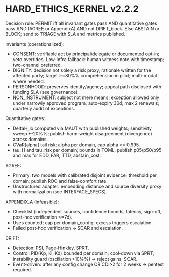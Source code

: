 # HARD_ETHICS_KERNEL v2.2.2

Decision rule:
PERMIT iff all invariant gates pass AND quantitative gates pass AND (AGREE or AppendixA) AND not DRIFT_block.
Else ABSTAIN or BLOCK; send to TRIAGE with SLA and metrics published.

Invariants (operationalized):
- CONSENT: verifiable act by principal/delegate or documented opt-in; veto overrides. Low-infra fallback: human witness note with timestamp; two-channel preferred.
- DIGNITY: decision not solely a risk proxy; rationale written for the affected party; target >=80%% comprehension in pilot; multi-modal where needed.
- PERSONHOOD: preserves identity/agency; appeal path disclosed with funding SLA (see governance).
- NON_INSTRUMENT: subject not mere means; exception allowed only under narrowly approved program; auto-expiry 30d; max 2 renewals; quarterly audit of exceptions.

Quantitative gates:
- DeltaH_lo computed via MAUT with published weights; sensitivity sweep +-20%%; publish harm-weight disagreement (divergence) across domains.
- CVaR[alpha] tail risk; alpha per domain, cap alpha <= 0.995.
- tau_H and tau_risk per domain; bounds in TOML; publish p05/p50/p95 and max for EDD, FAR, TTD, abstain_cost.

AGREE:
- Primary: two models with calibrated disjoint evidence; threshold per domain; publish ROC and false-comfort rate.
- Unstructured adapter: embedding distance and source diversity proxy with normalization (see INTERFACE_SPECS).

APPENDIX_A (infeasible):
- Checklist (independent sources, confidence bounds, latency, sign-off, post-hoc verification <=7d).
- Uses counted; cap per domain_config; excess triggers escalation.
- Failed post-hoc verification -> SCAR and escalation.

DRIFT:
- Detection: PSI, Page-Hinkley, SPRT.
- Control: PID(Kp, Ki, Kd) bounded per domain; cool-down via SPRT; instability guard (oscillation >10%%) -> reject gains, SCAR.
- Event-driven: after any config change OR CDI>2 for 2 weeks -> pentest required.
